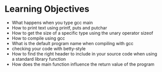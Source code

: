 # Learning Objectives 

* What happens when you type gcc main
* How to print text using printf, puts and putchar
* How to get the size of a specific type using the unary operator sizeof
* How to compile using gcc
* What is the default program name when compiling with gcc
* checking your code with betty-style
* How to find the right header to include in your source code when using a standard library function
* How does the main function influence the return value of the program
